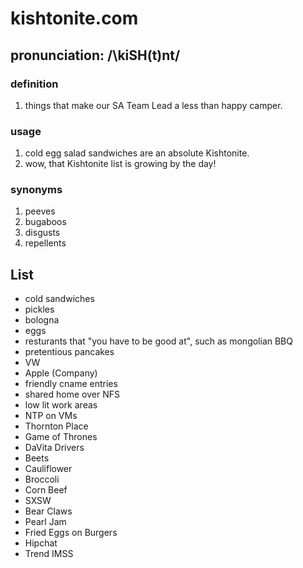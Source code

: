 # kishtonite.com

## pronunciation: /\kiSH(t)nt/

### definition
 1. things that make our SA Team Lead a less than happy camper.

### usage
 1. cold egg salad sandwiches are an absolute Kishtonite.
 2. wow, that Kishtonite list is growing by the day!

### synonyms
 1. peeves
 2. bugaboos
 3. disgusts
 4. repellents

## List
* cold sandwiches
* pickles
* bologna
* eggs
* resturants that "you have to be good at", such as mongolian BBQ
* pretentious pancakes
* VW
* Apple (Company)
* friendly cname entries
* shared home over NFS
* low lit work areas
* NTP on VMs
* Thornton Place
* Game of Thrones
* DaVita Drivers
* Beets
* Cauliflower
* Broccoli
* Corn Beef
* SXSW
* Bear Claws
* Pearl Jam
* Fried Eggs on Burgers
* Hipchat
* Trend IMSS
